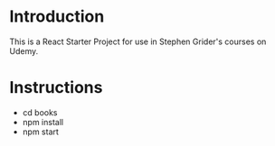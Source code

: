 # Introduction

This is a React Starter Project for use in Stephen Grider's courses on Udemy.

# Instructions

- cd books
- npm install
- npm start
